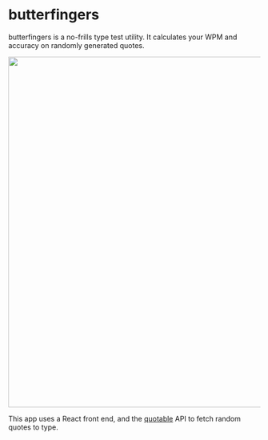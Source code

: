 # butterfingers

butterfingers is a no-frills type test utility. It calculates your WPM and accuracy on randomly generated quotes. 

<p align="center">
  <img src="https://i.imgur.com/ZOx3S3k.gif" width="700px"/>
</p>

This app uses a React front end, and the [quotable](https://github.com/lukePeavey/quotable) API to fetch random quotes to type. 

